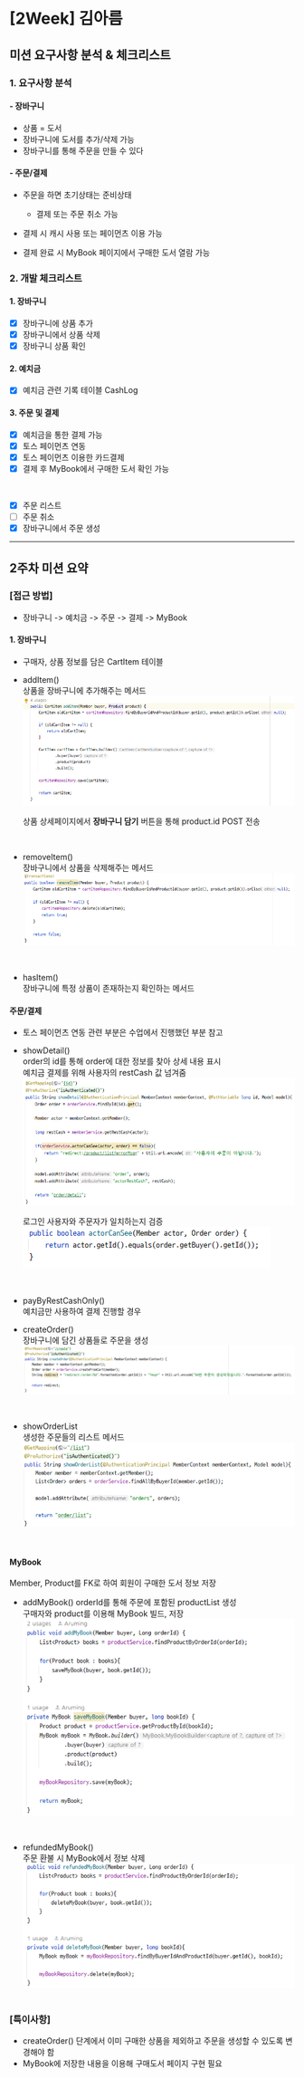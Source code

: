 # [2Week] 김아름

## 미션 요구사항 분석 & 체크리스트

### 1. 요구사항 분석
#### - 장바구니
- 상품 = 도서
- 장바구니에 도서를 추가/삭제 가능
- 장바구니를 통해 주문을 만들 수 있다

#### - 주문/결제
- 주문을 하면 초기상태는 준비상태  
  
  - 결제 또는 주문 취소 가능
- 결제 시 캐시 사용 또는 페이먼츠 이용 가능
- 결제 완료 시 MyBook 페이지에서 구매한 도서 열람 가능

### 2. 개발 체크리스트
#### 1. 장바구니
- [x] 장바구니에 상품 추가
- [x] 장바구니에서 상품 삭제
- [x] 장바구니 상품 확인

#### 2. 예치금
- [x] 예치금 관련 기록 테이블 CashLog

#### 3. 주문 및 결제
- [x] 예치금을 통한 결제 가능
- [x] 토스 페이먼츠 연동
- [x] 토스 페이먼츠 이용한 카드결제
- [x] 결제 후 MyBook에서 구매한 도서 확인 가능  
<br/>  

- [x] 주문 리스트
- [ ] 주문 취소 
- [x] 장바구니에서 주문 생성

---

## 2주차 미션 요약

### [접근 방법]
- 장바구니 -> 예치금 -> 주문 -> 결제 -> MyBook

#### 1. 장바구니

- 구매자, 상품 정보를 담은 CartItem 테이블
- addItem()  
  상품을 장바구니에 추가해주는 메서드
  ![img.png](img/img.png)

  상품 상세페이지에서 **장바구니 담기** 버튼을 통해 product.id POST 전송  
</br>

- removeItem()  
  장바구니에서 상품을 삭제해주는 메서드
  ![img_1.png](img/img_1.png)   
</br>  

- hasItem()  
  장바구니에 특정 상품이 존재하는지 확인하는 메서드
  
#### 주문/결제
- 토스 페이먼츠 연동 관련 부분은 수업에서 진행했던 부분 참고  
- showDetail()  
  order의 id를 통해 order에 대한 정보를 찾아 상세 내용 표시  
  예치금 결제를 위해 사용자의 restCash 값 넘겨줌  
  ![img_2.png](img/img_2.png)  
  
  로그인 사용자와 주문자가 일치하는지 검증  
  ![img_3.png](img/img_3.png)
 </br>
 
- payByRestCashOnly()  
  예치금만 사용하여 결제 진행할 경우
 
- createOrder()  
  장바구니에 담긴 상품들로 주문을 생성
  ![img_4.png](img/img_4.png)
 </br>  

- showOrderList  
  생성한 주문들의 리스트 메서드  
  ![img_5.png](img/img_5.png)
   
 </br>

#### MyBook  
Member, Product를 FK로 하여 회원이 구매한 도서 정보 저장  
- addMyBook()
  orderId를 통해 주문에 포함된 productList 생성    
  구매자와 product를 이용해 MyBook 빌드, 저장  
  ![img.png](img/img_6.png)
 </br>

- refundedMyBook()  
  주문 환불 시 MyBook에서 정보 삭제  
   ![img.png](img/img_7.png)  
  </br>





    

### [특이사항]
- createOrder() 단계에서 이미 구매한 상품을 제외하고 주문을 생성할 수 있도록 변경해야 함    
- MyBook에 저장한 내용을 이용해 구매도서 페이지 구현 필요
